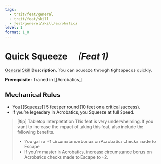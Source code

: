 ```yaml
---
tags:
  - trait/feat/general
  - trait/feat/skill
  - feat/general/skill/acrobatics
level: 1
format: 1_0
---
```

# Quick Squeeze &emsp;*(Feat 1)*

[General](General.md "Feat Trait") [Skill](Skill.md "Feat Trait") 
**Description:** You can squeeze through tight spaces quickly.

**Prerequisite:** Trained in [[Acrobatics]]

## Mechanical Rules

- You [[Squeeze]] 5 feet per round (10 feet on a critical success).
- If you’re legendary in Acrobatics, you Squeeze at full Speed.

> [!tip] Tabletop Interpretation
> This feat is very underwhelming. If you want to increase the impact of taking this feat, also include the following benefits. 
> - You gain a +1 circumstance bonus on Acrobatics checks made to Escape.
> - If you're master in Acrobatics, increase circumstance bonus on Acrobatics checks made to Escape to +2.